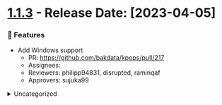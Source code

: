 # [1.1.3](https://github.com/bakdata/kpops/releases/tag/1.1.3) - Release Date: [2023-04-05]

### 🚀 Features

- Add Windows support
   - PR: https://github.com/bakdata/kpops/pull/217
   - Assignees: 
   - Reviewers: philipp94831, disrupted, raminqaf
   - Approvers: sujuka99


<details>
<summary>Uncategorized</summary>

- Fix links to ATM-fraud defaults
   - PR: https://github.com/bakdata/kpops/pull/219
   - Assignees: sujuka99
   - Reviewers: philipp94831, raminqaf
   - Approvers: disrupted
- Exclude pytest snapshots from pre-commit hook
   - PR: https://github.com/bakdata/kpops/pull/226
   - Assignees: sujuka99
   - Reviewers: philipp94831, raminqaf
   - Approvers: disrupted

</details>
